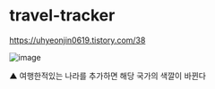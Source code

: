 # travel-tracker
https://uhyeonjin0619.tistory.com/38

![image](https://github.com/Uhyunjin/travel-tracker/assets/98440593/af75f9ce-2e02-44d4-8072-6466c08c056c)

▲ 여행한적있는 나라를 추가하면 해당 국가의 색깔이 바뀐다
